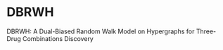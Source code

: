 # DBRWH
DBRWH: A Dual-Biased Random Walk Model on Hypergraphs for Three-Drug Combinations Discovery
